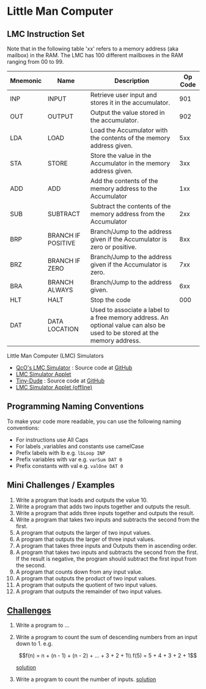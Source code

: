 
# Little Man Computer

## LMC Instruction Set

Note that in the following table 'xx' refers to a memory address (aka mailbox) in the RAM. The LMC has 100 different mailboxes in the RAM ranging from 00 to 99.

| Mnemonic | Name               | Description                                                                                                                | Op Code |
|----------|--------------------|----------------------------------------------------------------------------------------------------------------------------|---------|
| INP      | INPUT              | Retrieve user input and stores it in the accumulator.                                                                      | 901     |
| OUT      | OUTPUT             | Output the value stored in the accumulator.                                                                                | 902     |
| LDA      | LOAD               | Load the Accumulator with the contents of the memory address given.                                                        | 5xx     |
| STA      | STORE              | Store the value in the Accumulator in the memory address given.                                                            | 3xx     |
| ADD      | ADD                | Add the contents of the memory address to the Accumulator                                                                  | 1xx     |
| SUB      | SUBTRACT           | Subtract the contents of the memory address from the Accumulator                                                           | 2xx     |
| BRP      | BRANCH IF POSITIVE | Branch/Jump to the address given if the Accumulator is zero or positive.                                                   | 8xx     |
| BRZ      | BRANCH IF ZERO     | Branch/Jump to the address given if the Accumulator is zero.                                                               | 7xx     |
| BRA      | BRANCH ALWAYS      | Branch/Jump to the address given.                                                                                          | 6xx     |
| HLT      | HALT               | Stop the code                                                                                                              | 000     |
| DAT      | DATA LOCATION      | Used to associate a label to a free memory address. An optional value can also be used to be stored at the memory address. |         |

Little Man Computer (LMC) Simulators

- [QcO's LMC Simulator](https://qco-dev.github.io/lmc/ "QcO's LMC Simulator") : Source code at [GitHub](https://github.com/QcO-dev/lmc "Source code at GitHub")
- [LMC Simulator Applet](http://peterhigginson.co.uk/lmc/)
- [Tiny-Dude](https://tinydude.tomwwright.com/) : Source code at [GitHub](https://github.com/tomwwright/tiny-dude "Source code at GitHub")
- [LMC Simulator Applet (offline)](http://www.yorku.ca/sychen/research/LMC/LittleMan.html)

## Programming Naming Conventions

To make your code more readable, you can use the following naming conventions:

- For instructions use All Caps
- For labels ,variables and constants use camelCase
- Prefix labels with lb e.g. `lbLoop INP`
- Prefix variables with var e.g. `varSum DAT 0`
- Prefix constants with val e.g. `valOne DAT 0`

## Mini Challenges / Examples

1. Write a program that loads and outputs the value 10.
2. Write a program that adds two inputs together and outputs the result.
3. Write a program that adds three inputs together and outputs the result.
4. Write a program that takes two inputs and subtracts the second from the first.
5. A program that outputs the larger of two input values.
6. A program that outputs the larger of three input values.
7. A program that takes three inputs and Outputs them in ascending order.
8. A program that takes two inputs and subtracts the second from the first. If the result is negative, the program should subtract the first input from the second.
9. A program that counts down from any input value.
10. A program that outputs the product of two input values.
11. A program that outputs the quotient of two input values.
12. A program that outputs the remainder of two input values.

## [Challenges](challenges/ "challenges")

1. Write a program to ...
2. Write a program to count the sum of descending numbers from an input down to 1. e.g.

   ```math
   f(n) = n + (n - 1) + (n - 2) + ... + 3 + 2 + 1\\
   f(5) = 5 + 4 + 3 + 2 + 1
   ```

   [solution](challenges/c-02-function-sum-descending-numbers-of-n-to-1.asm "solution")

3. Write a program to count the number of inputs. [solution](challenges/c-03-count-number-of-inputs.asm "solution")
